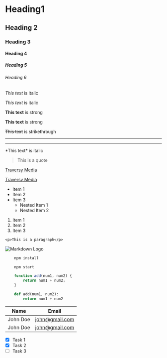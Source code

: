 <!-- Headings -->
# Heading1
## Heading 2
### Heading 3
#### Heading 4
##### Heading 5
###### Heading 6

<!-- Italic -->
*This text* is italic

_This text_ is italic

<!-- Strong -->
**This text** is strong

__This text__ is strong


<!-- Strikethrough -->
~~This text~~ is strikethrough

<!-- Horizontal Rule -->

---
___

\*This text\* is italic 


<!-- Blockquote -->
> This is a quote 

<!-- Links -->
[Traversy Media](https://www.traversymedia.com)

[Traversy Media](https://www.traversymedia.com
"Traversy Media")

<!-- UL -->
* Item 1
* Item 2
* Item 3
    * Nested Item 1
    * Nested Item 2

<!-- OL -->
1. Item 1
1. Item 2
1. Item 3
   
<!-- Inline Code Block -->
`<p>This is a paragraph</p>`

<!-- Images --> 
![Markdown Logo](https://markdown-here.com/img/icon256.png)

<!-- Github Markdown -->
```bash
    npm install

    npm start
```

```javascript
    function add(num1, num2) {
        return num1 + num2; 
    }
```

```python
    def add(num1, num2): 
        return num1 + num2
```

<!-- Table -->
| Name      | Email         |
| --------- | ------------- |
| John Doe      | john@gmail.com        |
| John Doe      | john@gmail.com        |

<!-- Task Lists -->
* [x] Task 1
* [x] Task 2
* [ ] Task 3